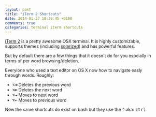 ```yaml
---
layout: post
title: "iTerm 2 Shortcuts"
date: 2014-01-27 10:39:45 +0100
comments: true
categories: terminal iterm shortcuts
---
```


<a href="http://www.iterm2.com/">iTerm 2</a> is a pretty awesome OSX terminal. It is highly customizable, supports themes (including <a href="https://github.com/altercation/solarized/tree/master/iterm2-colors-solarized">solarized</a>) and has powerful features.

But by default there are a few things that it doesn't do for you espcially in terms of per word browsing/deletion.

Everyione who used a text editor on OS X now how to navigate easly through words. Roughly:

 + <kbd>⌥</kbd><kbd>⌫</kbd> Deletes the previous word
 + <kbd>⌥</kbd><kbd>⌦</kbd> Deletes the next word
 + <kbd>⌥</kbd><kbd>→</kbd> Moves to next word
 + <kbd>⌥</kbd><kbd>←</kbd> Moves to previous word

Now the same shortcuts do exist on bash but they use the <kbd>⌃</kbd> aka: <kbd>ctrl</kbd>




